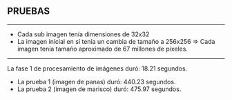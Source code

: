 ## PRUEBAS
----------------
* Cada sub imagen tenía dimensiones de 32x32
* La imagen inicial en sí tenía un cambia de tamaño a 256x256
=> Cada imagen tenía tamaño aproximado de 67 millones de pixeles.
----------------
La fase 1 de procesamiento de imágenes duró: 18.21 segundos.

* La prueba 1 (imagen de panas) duró: 440.23 segundos.
* La prueba 2 (imagen de marisco) duró: 475.97 segundos.
